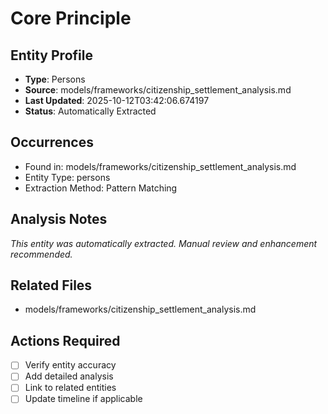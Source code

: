 # Core Principle

## Entity Profile
- **Type**: Persons
- **Source**: models/frameworks/citizenship_settlement_analysis.md
- **Last Updated**: 2025-10-12T03:42:06.674197
- **Status**: Automatically Extracted

## Occurrences
- Found in: models/frameworks/citizenship_settlement_analysis.md
- Entity Type: persons
- Extraction Method: Pattern Matching

## Analysis Notes
*This entity was automatically extracted. Manual review and enhancement recommended.*

## Related Files
- models/frameworks/citizenship_settlement_analysis.md

## Actions Required
- [ ] Verify entity accuracy
- [ ] Add detailed analysis
- [ ] Link to related entities
- [ ] Update timeline if applicable
